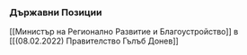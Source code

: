 ### Държавни Позиции
[[Министър на Регионално Развитие и Благоустройство]] в [[(08.02.2022) Правителство Гълъб Донев]]